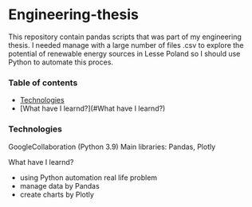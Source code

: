 # Engineering-thesis


This repository contain pandas scripts that was part of my engineering thesis.
I needed manage with a large number of files .csv to explore the potential of renewable energy sources in Lesse Poland so I should use Python to automate this proces.





### Table of contents
* [Technologies](#Technologies)
* [What have I learnd?](#What have I learnd?)


### Technologies

GoogleCollaboration (Python 3.9)
    Main libraries: Pandas, Plotly
    
    
What have I learnd?
  - using Python automation real life problem 
  - manage data by Pandas
  - create charts by Plotly


